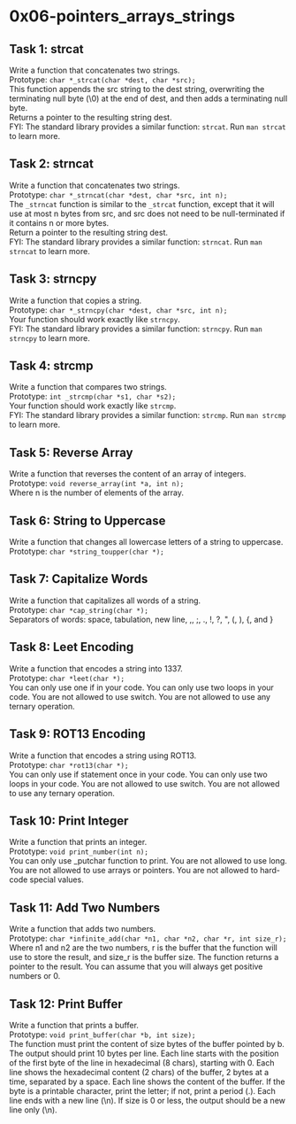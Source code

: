  <h1>0x06-pointers_arrays_strings</h1>
    <h2>Task 1: strcat</h2>
    <p>
        Write a function that concatenates two strings.
        <br> Prototype: <code>char *_strcat(char *dest, char *src);</code>
        <br> This function appends the src string to the dest string, overwriting the terminating null byte (\0) at the end of dest, and then adds a terminating null byte.
        <br> Returns a pointer to the resulting string dest.
        <br> FYI: The standard library provides a similar function: <code>strcat</code>. Run <code>man strcat</code> to learn more.
    </p>
    <h2>Task 2: strncat</h2>
    <p>
        Write a function that concatenates two strings.
        <br> Prototype: <code>char *_strncat(char *dest, char *src, int n);</code>
        <br> The <code>_strncat</code> function is similar to the <code>_strcat</code> function, except that it will use at most n bytes from src, and src does not need to be null-terminated if it contains n or more bytes.
        <br> Return a pointer to the resulting string dest.
        <br> FYI: The standard library provides a similar function: <code>strncat</code>. Run <code>man strncat</code> to learn more.
    </p>    <h2>Task 3: strncpy</h2>
    <p>
        Write a function that copies a string.
        <br> Prototype: <code>char *_strncpy(char *dest, char *src, int n);</code>
        <br> Your function should work exactly like <code>strncpy</code>.
        <br> FYI: The standard library provides a similar function: <code>strncpy</code>. Run <code>man strncpy</code> to learn more.
    </p>
    <h2>Task 4: strcmp</h2>
    <p>
        Write a function that compares two strings.
        <br> Prototype: <code>int _strcmp(char *s1, char *s2);</code>
        <br> Your function should work exactly like <code>strcmp</code>.
        <br> FYI: The standard library provides a similar function: <code>strcmp</code>. Run <code>man strcmp</code> to learn more.
    </p>
    <h2>Task 5: Reverse Array</h2>
    <p>
        Write a function that reverses the content of an array of integers.
        <br> Prototype: <code>void reverse_array(int *a, int n);</code>
        <br> Where n is the number of elements of the array.
    </p>
    <h2>Task 6: String to Uppercase</h2>
    <p>
        Write a function that changes all lowercase letters of a string to uppercase.
        <br> Prototype: <code>char *string_toupper(char *);</code>
    </p>
    <h2>Task 7: Capitalize Words</h2>
    <p>
        Write a function that capitalizes all words of a string.
        <br> Prototype: <code>char *cap_string(char *);</code>
        <br> Separators of words: space, tabulation, new line, ,, ;, ., !, ?, ", (, ), {, and }
    </p>
    <h2>Task 8: Leet Encoding</h2>
    <p>
        Write a function that encodes a string into 1337.
        <br> Prototype: <code>char *leet(char *);</code>
        <br> You can only use one if in your code. You can only use two loops in your code. You are not allowed to use switch. You are not allowed to use any ternary operation.
    </p>
    <h2>Task 9: ROT13 Encoding</h2>
    <p>
        Write a function that encodes a string using ROT13.
        <br> Prototype: <code>char *rot13(char *);</code>
        <br> You can only use if statement once in your code. You can only use two loops in your code. You are not allowed to use switch. You are not allowed to use any ternary operation.
    </p>
    <h2>Task 10: Print Integer</h2>
    <p>
        Write a function that prints an integer.
        <br> Prototype: <code>void print_number(int n);</code>
        <br> You can only use _putchar function to print. You are not allowed to use long. You are not allowed to use arrays or pointers. You are not allowed to hard-code special values.
    </p>
    <h2>Task 11: Add Two Numbers</h2>
    <p>
        Write a function that adds two numbers.
        <br> Prototype: <code>char *infinite_add(char *n1, char *n2, char *r, int size_r);</code>
        <br> Where n1 and n2 are the two numbers, r is the buffer that the function will use to store the result, and size_r is the buffer size. The function returns a pointer to the result. You can assume that you will always get positive numbers or 0.
    </p>
    <h2>Task 12: Print Buffer</h2>
    <p>
        Write a function that prints a buffer.
        <br> Prototype: <code>void print_buffer(char *b, int size);</code>
        <br> The function must print the content of size bytes of the buffer pointed by b. The output should print 10 bytes per line. Each line starts with the position of the first byte of the line in hexadecimal (8 chars), starting with 0. Each line shows the hexadecimal content (2 chars) of the buffer, 2 bytes at a time, separated by a space. Each line shows the content of the buffer. If the byte is a printable character, print the letter; if not, print a period (.). Each line ends with a new line (\n). If size is 0 or less, the output should be a new line only (\n).
    </p>
